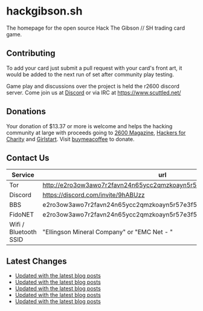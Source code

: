 # hackgibson.sh
The homepage for the open source Hack The Gibson // SH trading card game.


## Contributing

To add your card just submit a pull request with your card's front art, it would be added to the next run of set after community play testing.

Game play and discussions over the project is held the r2600 discord server. Come join us at [Discord](https://discord.com/invite/9hABUzz) or via IRC at https://www.scuttled.net/


## Donations

Your donation of $13.37 or more is welcome and helps the hacking community at large with proceeds going to [2600 Magazine](https://2600.com/), [Hackers for Charity](https://hackersforcharity.org) and [Girlstart](https://girlstart.org).  Visit [buymeacoffee](https://www.buymeacoffee.com/hackgibson.sh) to donate.


## Contact Us

Service | url
-|-
Tor | http://e2ro3ow3awo7r2favn24n65ycc2qmzkoayn5r57e3f56nvjwdcgg32ad.onion
Discord | https://discord.com/invite/9hABUzz
BBS | e2ro3ow3awo7r2favn24n65ycc2qmzkoayn5r57e3f56nvjwdcgg32ad.onion:23
FidoNET | e2ro3ow3awo7r2favn24n65ycc2qmzkoayn5r57e3f56nvjwdcgg32ad.onion:24554
Wifi / Bluetooth SSID | "Ellingson Mineral Company" or "EMC Net - <fidonet address>"

## Latest Changes
<!-- BLOG-POST-LIST:START -->
- [Updated with the latest blog posts](https://github.com/DFW2600/hackgibson.sh/commit/aae673be98589c967018e4fe224958a4ac3cd9f9)
- [Updated with the latest blog posts](https://github.com/DFW2600/hackgibson.sh/commit/6f819c33500eaef634c5e8ed9b76269d8e025cae)
- [Updated with the latest blog posts](https://github.com/DFW2600/hackgibson.sh/commit/ad8e46d87fca4642d644cf9d47adfd29a1ed765a)
- [Updated with the latest blog posts](https://github.com/DFW2600/hackgibson.sh/commit/6ded04c8a31c7613f6ea0f59af721a0184241419)
- [Updated with the latest blog posts](https://github.com/DFW2600/hackgibson.sh/commit/944389409456a5ea9e49c4a901a51e05ad0c086b)
<!-- BLOG-POST-LIST:END -->
